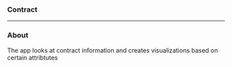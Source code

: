 ### Contract
***

### About
The app looks at contract information and creates visualizations based on certain attribtutes